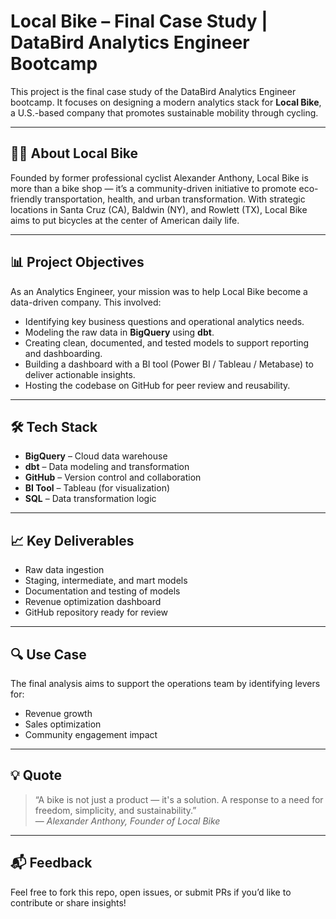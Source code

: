 # Local Bike – Final Case Study | DataBird Analytics Engineer Bootcamp

This project is the final case study of the DataBird Analytics Engineer bootcamp. It focuses on designing a modern analytics stack for **Local Bike**, a U.S.-based company that promotes sustainable mobility through cycling.

---

## 🚴‍♂️ About Local Bike

Founded by former professional cyclist Alexander Anthony, Local Bike is more than a bike shop — it’s a community-driven initiative to promote eco-friendly transportation, health, and urban transformation. With strategic locations in Santa Cruz (CA), Baldwin (NY), and Rowlett (TX), Local Bike aims to put bicycles at the center of American daily life.

---

## 📊 Project Objectives

As an Analytics Engineer, your mission was to help Local Bike become a data-driven company. This involved:

- Identifying key business questions and operational analytics needs.
- Modeling the raw data in **BigQuery** using **dbt**.
- Creating clean, documented, and tested models to support reporting and dashboarding.
- Building a dashboard with a BI tool (Power BI / Tableau / Metabase) to deliver actionable insights.
- Hosting the codebase on GitHub for peer review and reusability.

---

## 🛠️ Tech Stack

- **BigQuery** – Cloud data warehouse
- **dbt** – Data modeling and transformation
- **GitHub** – Version control and collaboration
- **BI Tool** – Tableau (for visualization)
- **SQL** – Data transformation logic

---

## 📈 Key Deliverables

- Raw data ingestion
- Staging, intermediate, and mart models
- Documentation and testing of models
- Revenue optimization dashboard
- GitHub repository ready for review

---

## 🔍 Use Case

The final analysis aims to support the operations team by identifying levers for:
- Revenue growth
- Sales optimization
- Community engagement impact

---

## 💡 Quote

> “A bike is not just a product — it's a solution. A response to a need for freedom, simplicity, and sustainability.”  
> — *Alexander Anthony, Founder of Local Bike*

---

## 📬 Feedback

Feel free to fork this repo, open issues, or submit PRs if you’d like to contribute or share insights!

